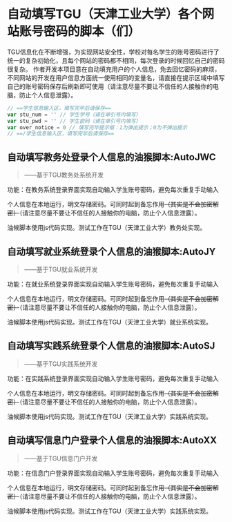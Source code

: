 # 自动填写TGU（天津工业大学）各个网站账号密码的脚本（们）

TGU信息化在不断增强，为实现网站安全性，学校对每名学生的账号密码进行了统一的复杂初始化，且每个网站的密码都不相同，每次登录的时候回忆自己的密码很复杂。 作者开发本项目意在自动填充用户的个人信息，免去回忆密码的麻烦，不同网站的开发在用户信息方面统一使用相同的变量名，请直接在提示区域中填写自己的账号密码保存后刷新即可使用（请注意尽量不要让不信任的人接触你的电脑，防止个人信息泄露）。

```js
// ==学生信息输入区，填写完毕后请保存==
var stu_num = '' // 学生学号（请在单引号内填写）
var stu_pwd = '' // 学生密码（请在单引号内填写）
var over_notice = 0 // 填写完毕提示框：1为弹出提示；0为不弹出提示
// ==/学生信息输入区，填写完毕后请保存==
```

## 自动填写教务处登录个人信息的油猴脚本:AutoJWC

> ——基于TGU教务处系统开发

功能：在教务系统登录界面实现自动输入学生账号密码，避免每次重复手动输入

个人信息在本地运行，明文存储密码。可同时起到备忘作用~~（其实是不会加密解密）~~（请注意尽量不要让不信任的人接触你的电脑，防止个人信息泄露）。

油候脚本使用js代码实现。测试工作在TGU（天津工业大学）教务处实现。

## 自动填写就业系统登录个人信息的油猴脚本:AutoJY

> ——基于TGU就业系统开发

功能：在就业系统登录界面实现自动输入学生账号密码，避免每次重复手动输入

个人信息在本地运行，明文存储密码。可同时起到备忘作用~~（其实是不会加密解密）~~（请注意尽量不要让不信任的人接触你的电脑，防止个人信息泄露）。

油候脚本使用js代码实现。测试工作在TGU（天津工业大学）就业系统实现。

## 自动填写实践系统登录个人信息的油猴脚本:AutoSJ

> ——基于TGU实践系统开发

功能：在实践系统登录界面实现自动输入学生账号密码，避免每次重复手动输入

个人信息在本地运行，明文存储密码。可同时起到备忘作用~~（其实是不会加密解密）~~（请注意尽量不要让不信任的人接触你的电脑，防止个人信息泄露）。

油候脚本使用js代码实现。测试工作在TGU（天津工业大学）实践系统实现。

## 自动填写信息门户登录个人信息的油猴脚本:AutoXX

> ——基于TGU信息门户开发

功能：在信息门户登录界面实现自动输入学生账号密码，避免每次重复手动输入

个人信息在本地运行，明文存储密码。可同时起到备忘作用~~（其实是不会加密解密）~~（请注意尽量不要让不信任的人接触你的电脑，防止个人信息泄露）。

油候脚本使用js代码实现。测试工作在TGU（天津工业大学）实践系统实现。
